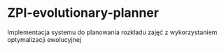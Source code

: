 # ZPI-evolutionary-planner
Implementacja systemu do planowania rozkładu zajęć z wykorzystaniem optymalizacji ewolucyjnej
